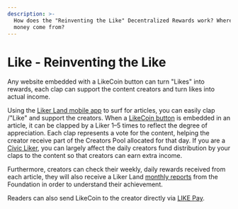 ```yaml
---
description: >-
  How does the "Reinventing the Like" Decentralized Rewards work? Where does
  money come from?
---
```


# Like - Reinventing the Like

Any website embedded with a LikeCoin button can turn "Likes" into rewards, each clap can support the content creators and turn likes into actual income.

Using the [Liker Land mobile app](https://docs.like.co/user-guide/reader/download) to surf for articles, you can easily clap /"Like" and support the creators. When a [LikeCoin button](https://docs.like.co/user-guide/creator/likecoin-button) is embedded in an article, it can be clapped by a Liker 1–5 times to reflect the degree of appreciation. Each clap represents a vote for the content, helping the creator receive part of the Creators Pool allocated for that day. If you are a [Civic Liker](https://docs.like.co/user-guide/civic-liker),  you can largely affect the daily creators fund distribution by your claps to the content so that creators can earn extra income.

Furthermore, creators can check their weekly, daily rewards received from each article, they will also receive a Liker Land [monthly reports](https://docs.like.co/user-guide/creator/monthly-report) from the Foundation in order to understand their achievement.

Readers can also send LikeCoin to the creator directly via [LIKE Pay](https://docs.like.co/user-guide/likecoin-token/like-pay).



